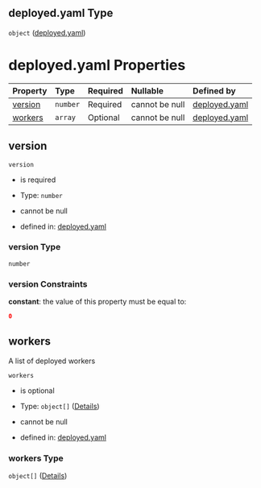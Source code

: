 ## deployed.yaml Type

`object` ([deployed.yaml](deployed.md))

# deployed.yaml Properties

| Property            | Type     | Required | Nullable       | Defined by                                                                                                      |
| :------------------ | :------- | :------- | :------------- | :-------------------------------------------------------------------------------------------------------------- |
| [version](#version) | `number` | Required | cannot be null | [deployed.yaml](deployed-properties-version.md "https://fluence.dev/schemas/deployed.yaml#/properties/version") |
| [workers](#workers) | `array`  | Optional | cannot be null | [deployed.yaml](deployed-properties-workers.md "https://fluence.dev/schemas/deployed.yaml#/properties/workers") |

## version



`version`

*   is required

*   Type: `number`

*   cannot be null

*   defined in: [deployed.yaml](deployed-properties-version.md "https://fluence.dev/schemas/deployed.yaml#/properties/version")

### version Type

`number`

### version Constraints

**constant**: the value of this property must be equal to:

```json
0
```

## workers

A list of deployed workers

`workers`

*   is optional

*   Type: `object[]` ([Details](deployed-properties-workers-items.md))

*   cannot be null

*   defined in: [deployed.yaml](deployed-properties-workers.md "https://fluence.dev/schemas/deployed.yaml#/properties/workers")

### workers Type

`object[]` ([Details](deployed-properties-workers-items.md))
